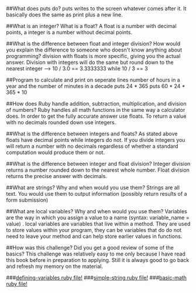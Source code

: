 ##What does puts do?
    puts writes to the screen whatever comes after it. It basically does the same as print plus a new line.

##What is an integer? What is a float?
    A float is a number with decimal points, a integer is a number without decimal points. 
    
##What is the difference between float and integer division? How would you explain the difference to someone who doesn't know anything about programming?
    division with floats is more specific, giving you the actual answer. Division with integers will do the same 
    but round down to the nearest integer --> 10 / 3.0 == 3.3333333 while 10 / 3 == 3

##Program to calculate and print on seperate lines number of hours in a year and the number of minutes in a decade
puts 24 * 365
puts 60 * 24 * 365 * 10

##How does Ruby handle addition, subtraction, multiplication, and division of numbers?
    Ruby handles all math functions in the same way a calculator does. In order to get the 
    fully accurate answer use floats. To return a value with no decimals rounded down use integers.

##What is the difference between integers and floats?
    As stated above floats have decimal points while integers do not. If you divide integers 
    you will return a number with no decimals regardless of whether a standard computation would 
    produce them or not. 

##What is the difference between integer and float division?
    Integer division returns a number rounded down to the nearest whole number. Float division 
    returns the precise answer with decimals.

##What are strings? Why and when would you use them?
    Strings are all text. You would use them to output information (possibly return results of a form submission)

##What are local variables? Why and when would you use them?
    Variables are the way in which you assign a value to a name (syntax: variable_name = value) . local
    variables are variables that live within a method. They are used to store values within your program,
    they can be variables that do do not need to leave your method and can help store earlier values in functions. 

##How was this challenge? Did you get a good review of some of the basics?
    This challenge was relatively easy to me only because I have read this book before in preparation 
    to applying. Still it is always good to go back and refresh my memory on the material.
    
###[defining-variables ruby file!](defining-variables.rb)
###[simple-string ruby file!](simple-strings.rb)
###[basic-math ruby file!](basic-math.rb)
